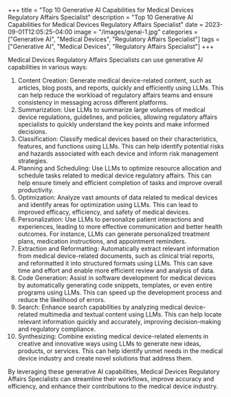 +++
title = "Top 10 Generative AI Capabilities for Medical Devices Regulatory Affairs Specialist"
description = "Top 10 Generative AI Capabilities for Medical Devices Regulatory Affairs Specialist"
date = 2023-09-01T12:05:25-04:00
image = "/images/genai-1.jpg"
categories = ["Generative AI", "Medical Devices", "Regulatory Affairs Specialist"]
tags = ["Generative AI", "Medical Devices", "Regulatory Affairs Specialist"]
+++

Medical Devices Regulatory Affairs Specialists can use generative AI capabilities in various ways:

1. Content Creation: Generate medical device-related content, such as articles, blog posts, and reports, quickly and efficiently using LLMs. This can help reduce the workload of regulatory affairs teams and ensure consistency in messaging across different platforms.
2. Summarization: Use LLMs to summarize large volumes of medical device regulations, guidelines, and policies, allowing regulatory affairs specialists to quickly understand the key points and make informed decisions.
3. Classification: Classify medical devices based on their characteristics, features, and functions using LLMs. This can help identify potential risks and hazards associated with each device and inform risk management strategies.
4. Planning and Scheduling: Use LLMs to optimize resource allocation and schedule tasks related to medical device regulatory affairs. This can help ensure timely and efficient completion of tasks and improve overall productivity.
5. Optimization: Analyze vast amounts of data related to medical devices and identify areas for optimization using LLMs. This can lead to improved efficacy, efficiency, and safety of medical devices.
6. Personalization: Use LLMs to personalize patient interactions and experiences, leading to more effective communication and better health outcomes. For instance, LLMs can generate personalized treatment plans, medication instructions, and appointment reminders.
7. Extraction and Reformatting: Automatically extract relevant information from medical device-related documents, such as clinical trial reports, and reformatted it into structured formats using LLMs. This can save time and effort and enable more efficient review and analysis of data.
8. Code Generation: Assist in software development for medical devices by automatically generating code snippets, templates, or even entire programs using LLMs. This can speed up the development process and reduce the likelihood of errors.
9. Search: Enhance search capabilities by analyzing medical device-related multimedia and textual content using LLMs. This can help locate relevant information quickly and accurately, improving decision-making and regulatory compliance.
10. Synthesizing: Combine existing medical device-related elements in creative and innovative ways using LLMs to generate new ideas, products, or services. This can help identify unmet needs in the medical device industry and create novel solutions that address them.

By leveraging these generative AI capabilities, Medical Devices Regulatory Affairs Specialists can streamline their workflows, improve accuracy and efficiency, and enhance their contributions to the medical device industry.